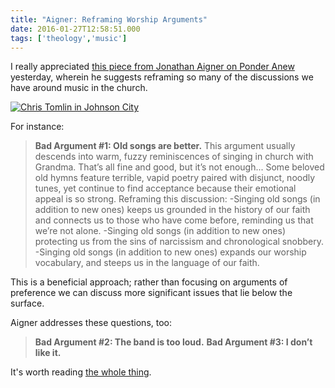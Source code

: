 ```yaml
---
title: "Aigner: Reframing Worship Arguments"
date: 2016-01-27T12:58:51.000
tags: ['theology','music']
---
```


I really appreciated [this piece from Jonathan Aigner on Ponder Anew](http://www.patheos.com/blogs/ponderanew/2016/01/25/3-weak-arguments-against-contemporary-worship-music/) yesterday, wherein he suggests reframing so many of the discussions we have around music in the church.

[![Chris Tomlin in Johnson City](https://farm3.staticflickr.com/2316/2036243915_9580877871_n.jpg)](https://www.flickr.com/photos/deapeajay/2036243915 "Chris Tomlin in Johnson City")
<script async src="//embedr.flickr.com/assets/client-code.js" charset="utf-8"></script>

For instance:

> **Bad Argument #1: Old songs are better.** This argument usually descends into warm, fuzzy reminiscences of singing in church with Grandma. That’s all fine and good, but it’s not enough... Some beloved old hymns feature terrible, vapid poetry paired with disjunct, noodly tunes, yet continue to find acceptance because their emotional appeal is so strong. Reframing this discussion: -Singing old songs (in addition to new ones) keeps us grounded in the history of our faith and connects us to those who have come before, reminding us that we’re not alone. -Singing old songs (in addition to new ones) protecting us from the sins of narcissism and chronological snobbery. -Singing old songs (in addition to new ones) expands our worship vocabulary, and steeps us in the language of our faith.

This is a beneficial approach; rather than focusing on arguments of preference we can discuss more significant issues that lie below the surface.

Aigner addresses these questions, too:

> **Bad Argument #2: The band is too loud.** **Bad Argument #3: I don’t like it.**

It's worth reading [the whole thing](http://www.patheos.com/blogs/ponderanew/2016/01/25/3-weak-arguments-against-contemporary-worship-music/).
